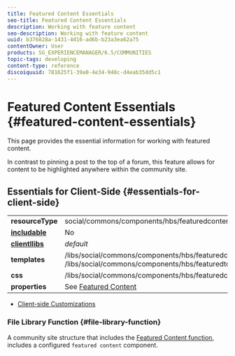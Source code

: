 ```yaml
---
title: Featured Content Essentials
seo-title: Featured Content Essentials
description: Working with feature content
seo-description: Working with feature content
uuid: b376828a-1431-4d16-ad6b-b23a3ea62a75
contentOwner: User
products: SG_EXPERIENCEMANAGER/6.5/COMMUNITIES
topic-tags: developing
content-type: reference
discoiquuid: 781625f1-39a0-4e34-948c-d4eab35dd5c1
---
```


# Featured Content Essentials  {#featured-content-essentials}

This page provides the essential information for working with featured content.

In contrast to pinning a post to the top of a forum, this feature allows for content to be highlighted anywhere within the community site.


## Essentials for Client-Side {#essentials-for-client-side}

<table>
 <tbody>
  <tr>
   <td> <strong>resourceType</strong></td>
   <td>social/commons/components/hbs/featuredcontent</td>
  </tr>
  <tr>
   <td> <a href="scf.md#add-or-include-a-communities-component"><strong>includable</strong></a></td>
   <td>No</td>
  </tr>
  <tr>
   <td> <a href="clientlibs.md"><strong>clientllibs</strong></a></td>
   <td> <i>default</i></td>
  </tr>
  <tr>
   <td> <strong>templates</strong></td>
   <td> /libs/social/commons/components/hbs/featuredcontent/featuredcontent.hbs<br /> /libs/social/commons/components/hbs/featuredtopic/featuredtopic.hbs</td>
  </tr>
  <tr>
   <td> <strong>css</strong></td>
   <td> /libs/social/commons/components/hbs/featuredcontent/clientlibs/featuredcontent.css</td>
  </tr>
  <tr>
   <td><strong> properties</strong></td>
   <td>See <a href="featured.md">Featured Content</a></td>
  </tr>
 </tbody>
</table>

* [Client-side Customizations](client-customize.md)

### File Library Function {#file-library-function}

A community site structure that includes the [Featured Content function](functions.md#featured-content-function), includes a configured `featured content` component.
